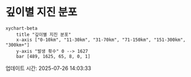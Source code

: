 # 깊이별 지진 분포

```mermaid
xychart-beta
    title "깊이별 지진 분포"
    x-axis ["0-10km", "11-30km", "31-70km", "71-150km", "151-300km", "300km+"]
    y-axis "발생 횟수" 0 --> 1627
    bar [489, 1625, 65, 8, 0, 1]
```

업데이트 시간: 2025-07-26 14:03:33

